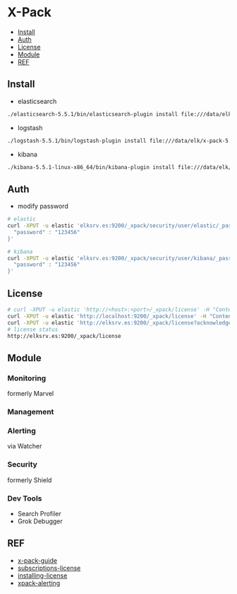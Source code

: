 # X-Pack

- [Install](#install)
- [Auth](#auth)
- [License](#license)
- [Module](#module)
- [REF](#ref)

## Install

- elasticsearch

```bash
./elasticsearch-5.5.1/bin/elasticsearch-plugin install file:///data/elk/x-pack-5.5.1.zip 
```

- logstash
```bash
./logstash-5.5.1/bin/logstash-plugin install file:///data/elk/x-pack-5.5.1.zip
```

- kibana

```bash
./kibana-5.5.1-linux-x86_64/bin/kibana-plugin install file:///data/elk/x-pack-5.5.1.zip
```



## Auth

- modify password
```bash
# elastic
curl -XPUT -u elastic 'elksrv.es:9200/_xpack/security/user/elastic/_password' -d '{
  "password" : "123456"
}'

# kibana
curl -XPUT -u elastic 'elksrv.es:9200/_xpack/security/user/kibana/_password' -d '{
  "password" : "123456"
}'
```

## License

```bash
# curl -XPUT -u elastic 'http://<host>:<port>/_xpack/license' -H "Content-Type: application/json" -d @license.json
curl -XPUT -u elastic 'http://localhost:9200/_xpack/license' -H "Content-Type: application/json" -d @license.json
curl -XPUT -u elastic 'http://elksrv.es:9200/_xpack/license?acknowledge=true' -H "Content-Type: application/json" -d @license.json
# license status
http://elksrv.es:9200/_xpack/license
```

## Module

### Monitoring

formerly Marvel

### Management


### Alerting

via Watcher

### Security

formerly Shield

### Dev Tools

- Search Profiler
- Grok Debugger


## REF

- [x-pack-guide](https://www.elastic.co/guide/en/x-pack/5.5/index.html)
- [subscriptions-license](https://www.elastic.co/subscriptions)
- [installing-license](https://www.elastic.co/guide/en/x-pack/current/installing-license.html)
- [xpack-alerting](https://www.elastic.co/guide/en/x-pack/current/xpack-alerting.html#xpack-alerting)